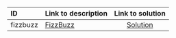 | ID | Link to description | Link to solution |
|:---|:---|:---:|
| fizzbuzz | [FizzBuzz](https://open.kattis.com/problems/fizzbuzz) | [Solution](https://github.com/versenyi98/leetcode-solutions/tree/main/solutions/FizzBuzz)|
